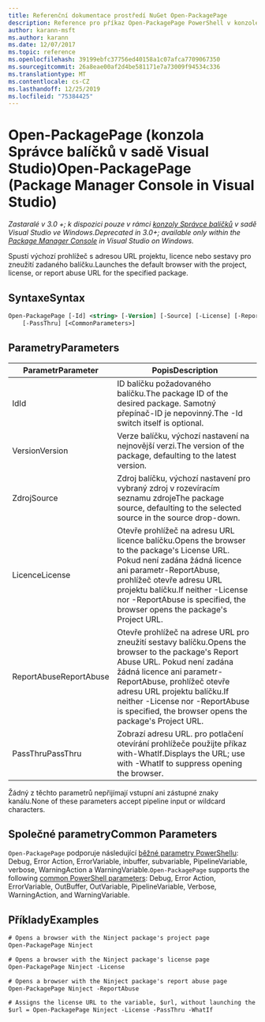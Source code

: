 ```yaml
---
title: Referenční dokumentace prostředí NuGet Open-PackagePage
description: Reference pro příkaz Open-PackagePage PowerShell v konzole správce balíčků NuGet v aplikaci Visual Studio.
author: karann-msft
ms.author: karann
ms.date: 12/07/2017
ms.topic: reference
ms.openlocfilehash: 39199ebfc37756ed40158a1c07afca7709067350
ms.sourcegitcommit: 26a8eae00af2d4be581171e7a73009f94534c336
ms.translationtype: MT
ms.contentlocale: cs-CZ
ms.lasthandoff: 12/25/2019
ms.locfileid: "75384425"
---
```

# <a name="open-packagepage-package-manager-console-in-visual-studio"></a><span data-ttu-id="1c3ef-103">Open-PackagePage (konzola Správce balíčků v sadě Visual Studio)</span><span class="sxs-lookup"><span data-stu-id="1c3ef-103">Open-PackagePage (Package Manager Console in Visual Studio)</span></span>

<span data-ttu-id="1c3ef-104">*Zastaralé v 3.0 +; k dispozici pouze v rámci [konzoly Správce balíčků](../../consume-packages/install-use-packages-powershell.md) v sadě Visual Studio ve Windows.*</span><span class="sxs-lookup"><span data-stu-id="1c3ef-104">*Deprecated in 3.0+; available only within the [Package Manager Console](../../consume-packages/install-use-packages-powershell.md) in Visual Studio on Windows.*</span></span>

<span data-ttu-id="1c3ef-105">Spustí výchozí prohlížeč s adresou URL projektu, licence nebo sestavy pro zneužití zadaného balíčku.</span><span class="sxs-lookup"><span data-stu-id="1c3ef-105">Launches the default browser with the project, license, or report abuse URL for the specified package.</span></span>

## <a name="syntax"></a><span data-ttu-id="1c3ef-106">Syntaxe</span><span class="sxs-lookup"><span data-stu-id="1c3ef-106">Syntax</span></span>

```ps
Open-PackagePage [-Id] <string> [-Version] [-Source] [-License] [-ReportAbuse]
    [-PassThru] [<CommonParameters>]
```

## <a name="parameters"></a><span data-ttu-id="1c3ef-107">Parametry</span><span class="sxs-lookup"><span data-stu-id="1c3ef-107">Parameters</span></span>

| <span data-ttu-id="1c3ef-108">Parametr</span><span class="sxs-lookup"><span data-stu-id="1c3ef-108">Parameter</span></span> | <span data-ttu-id="1c3ef-109">Popis</span><span class="sxs-lookup"><span data-stu-id="1c3ef-109">Description</span></span> |
| --- | --- |
| <span data-ttu-id="1c3ef-110">Id</span><span class="sxs-lookup"><span data-stu-id="1c3ef-110">Id</span></span> | <span data-ttu-id="1c3ef-111">ID balíčku požadovaného balíčku.</span><span class="sxs-lookup"><span data-stu-id="1c3ef-111">The package ID of the desired package.</span></span> <span data-ttu-id="1c3ef-112">Samotný přepínač-ID je nepovinný.</span><span class="sxs-lookup"><span data-stu-id="1c3ef-112">The -Id switch itself is optional.</span></span> |
| <span data-ttu-id="1c3ef-113">Version</span><span class="sxs-lookup"><span data-stu-id="1c3ef-113">Version</span></span> | <span data-ttu-id="1c3ef-114">Verze balíčku, výchozí nastavení na nejnovější verzi.</span><span class="sxs-lookup"><span data-stu-id="1c3ef-114">The version of the package, defaulting to the latest version.</span></span> |
| <span data-ttu-id="1c3ef-115">Zdroj</span><span class="sxs-lookup"><span data-stu-id="1c3ef-115">Source</span></span> | <span data-ttu-id="1c3ef-116">Zdroj balíčku, výchozí nastavení pro vybraný zdroj v rozevíracím seznamu zdroje</span><span class="sxs-lookup"><span data-stu-id="1c3ef-116">The package source, defaulting to the selected source in the source drop-down.</span></span> |
| <span data-ttu-id="1c3ef-117">Licence</span><span class="sxs-lookup"><span data-stu-id="1c3ef-117">License</span></span> | <span data-ttu-id="1c3ef-118">Otevře prohlížeč na adresu URL licence balíčku.</span><span class="sxs-lookup"><span data-stu-id="1c3ef-118">Opens the browser to the package's License URL.</span></span> <span data-ttu-id="1c3ef-119">Pokud není zadána žádná licence ani parametr-ReportAbuse, prohlížeč otevře adresu URL projektu balíčku.</span><span class="sxs-lookup"><span data-stu-id="1c3ef-119">If neither -License nor -ReportAbuse is specified, the browser opens the package's Project URL.</span></span> |
| <span data-ttu-id="1c3ef-120">ReportAbuse</span><span class="sxs-lookup"><span data-stu-id="1c3ef-120">ReportAbuse</span></span> | <span data-ttu-id="1c3ef-121">Otevře prohlížeč na adrese URL pro zneužití sestavy balíčku.</span><span class="sxs-lookup"><span data-stu-id="1c3ef-121">Opens the browser to the package's Report Abuse URL.</span></span> <span data-ttu-id="1c3ef-122">Pokud není zadána žádná licence ani parametr-ReportAbuse, prohlížeč otevře adresu URL projektu balíčku.</span><span class="sxs-lookup"><span data-stu-id="1c3ef-122">If neither -License nor -ReportAbuse is specified, the browser opens the package's Project URL.</span></span> |
| <span data-ttu-id="1c3ef-123">PassThru</span><span class="sxs-lookup"><span data-stu-id="1c3ef-123">PassThru</span></span> | <span data-ttu-id="1c3ef-124">Zobrazí adresu URL. pro potlačení otevírání prohlížeče použijte příkaz with-WhatIf.</span><span class="sxs-lookup"><span data-stu-id="1c3ef-124">Displays the URL; use with -WhatIf to suppress opening the browser.</span></span> |

<span data-ttu-id="1c3ef-125">Žádný z těchto parametrů nepřijímají vstupní ani zástupné znaky kanálu.</span><span class="sxs-lookup"><span data-stu-id="1c3ef-125">None of these parameters accept pipeline input or wildcard characters.</span></span>

## <a name="common-parameters"></a><span data-ttu-id="1c3ef-126">Společné parametry</span><span class="sxs-lookup"><span data-stu-id="1c3ef-126">Common Parameters</span></span>

<span data-ttu-id="1c3ef-127">`Open-PackagePage` podporuje následující [běžné parametry PowerShellu](https://go.microsoft.com/fwlink/?LinkID=113216): Debug, Error Action, ErrorVariable, inbuffer, subvariable, PipelineVariable, verbose, WarningAction a WarningVariable.</span><span class="sxs-lookup"><span data-stu-id="1c3ef-127">`Open-PackagePage` supports the following [common PowerShell parameters](https://go.microsoft.com/fwlink/?LinkID=113216): Debug, Error Action, ErrorVariable, OutBuffer, OutVariable, PipelineVariable, Verbose, WarningAction, and WarningVariable.</span></span>

## <a name="examples"></a><span data-ttu-id="1c3ef-128">Příklady</span><span class="sxs-lookup"><span data-stu-id="1c3ef-128">Examples</span></span>

```ps
# Opens a browser with the Ninject package's project page
Open-PackagePage Ninject

# Opens a browser with the Ninject package's license page
Open-PackagePage Ninject -License

# Opens a browser with the Ninject package's report abuse page  
Open-PackagePage Ninject -ReportAbuse

# Assigns the license URL to the variable, $url, without launching the browser
$url = Open-PackagePage Ninject -License -PassThru -WhatIf
```